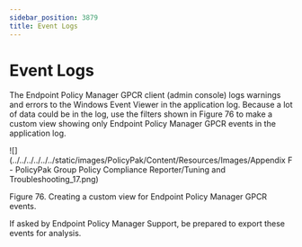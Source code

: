 ```yaml
---
sidebar_position: 3879
title: Event Logs
---
```


# Event Logs

The Endpoint Policy Manager GPCR client (admin console) logs warnings and errors to the Windows Event Viewer in the application log. Because a lot of data could be in the log, use the filters shown in Figure 76 to make a custom view showing only Endpoint Policy Manager GPCR events in the application log.

![](../../../../../../static/images/PolicyPak/Content/Resources/Images/Appendix F - PolicyPak Group Policy Compliance Reporter/Tuning and Troubleshooting_17.png)

Figure 76. Creating a custom view for Endpoint Policy Manager GPCR events.

If asked by Endpoint Policy Manager Support, be prepared to export these events for analysis.